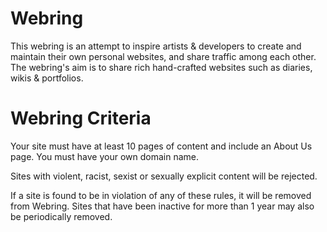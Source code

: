 # Webring
This webring is an attempt to inspire artists &amp; developers to create and maintain their own personal websites, and share traffic among each other. The webring's aim is to share rich hand-crafted websites such as diaries, wikis &amp; portfolios.
# Webring Criteria
Your site must have at least 10 pages of content and include an About Us page. You must have your own domain name.

Sites with violent, racist, sexist or sexually explicit content will be rejected.

If a site is found to be in violation of any of these rules, it will be removed from Webring. Sites that have been inactive for more than 1 year may also be periodically removed.
